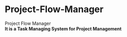 # Project-Flow-Manager
Project Flow Manager<br>
<b>It is a Task Managing System for Project Management</b>
